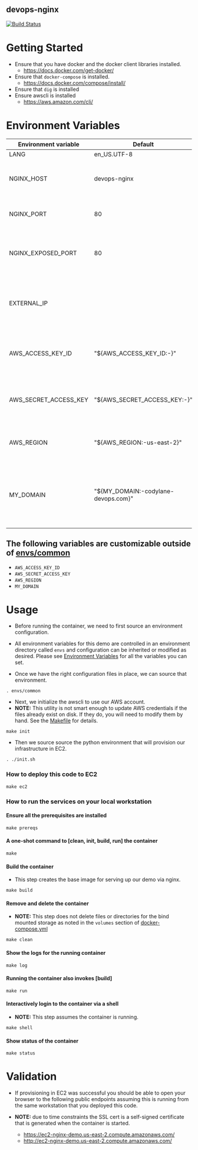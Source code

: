 devops-nginx
------------

[![Build Status](https://travis-ci.com/codylane/devops-nginx.svg?branch=main)](https://travis-ci.com/codylane/devops-nginx)

# Getting Started

- Ensure that you have docker and the docker client libraries installed.
  - https://docs.docker.com/get-docker/
- Ensure that `docker-compose` is installed.
  - https://docs.docker.com/compose/install/
- Ensure that `dig` is installed
- Ensure awscli is installed
  - https://aws.amazon.com/cli/

# Environment Variables

| Environment variable   | Default                             | Required      | Description                                                                         |
| ---------------------- | -------------                       | ------------- | -----------------------------------------------------------                         |
| LANG                   | en_US.UTF-8                         | Y             | Locale                                                                              |
| NGINX_HOST             | devops-nginx                        | Y             | The DNS hostname to use for serving content                                         |
| NGINX_PORT             | 80                                  | Y             | The TCP port (inside the container)                                                 |
| NGINX_EXPOSED_PORT     | 80                                  | Y             | The TCP port served via your docker host (external facing)                          |
| EXTERNAL_IP            |                                     | N             | The external ip address that may be used to serve your content                      |
| AWS_ACCESS_KEY_ID      | "${AWS_ACCESS_KEY_ID:-}"            | Y             | This is your AWS access key id provided in the IAM console                          |
| AWS_SECRET_ACCESS_KEY  | "${AWS_SECRET_ACCESS_KEY:-}"        | Y             | This is your AWS secret access key provided in the IAM console                      |
| AWS_REGION             | "${AWS_REGION:-us-east-2}"          | N             | This is the default AWS region you want to use                                      |
| MY_DOMAIN              | "${MY_DOMAIN:-codylane-devops.com}" | Y             | The domain to use when configuring NGINX. `codylane-devops.com` is a private domain |

## The following variables are customizable outside of [envs/common](envs/common)

- `AWS_ACCESS_KEY_ID`
- `AWS_SECRET_ACCESS_KEY`
- `AWS_REGION`
- `MY_DOMAIN`

# Usage

- Before running the container, we need to first source an environment
  configuration.

- All environment variables for this demo are controlled in an
  environment directory called `envs` and configuration can be
  inherited or modified as desired.
  Please see [Environment Variables](#envrionment-variables) for all the
  variables you can set.

- Once we have the right configuration files in place, we can source
  that environment.

```
. envs/common

```

- Next, we initialize the awscli to use our AWS account.
- **NOTE:** This utility is not smart enough to update AWS credentials
  if the files already exist on disk.  If they do, you will need to
  modify them by hand.  See the [Makefile](Makefile) for details.

```
make init
```

- Then we source source the python environment that will provision our
  infrastructure in EC2.

```
. ./init.sh
```

### How to deploy this code to EC2

```
make ec2
```

### How to run the services on your local workstation

#### Ensure all the prerequisites are installed

```
make prereqs
```


#### A one-shot command to [clean, init, build, run] the container

```
make
```


#### Build the container

- This step creates the base image for serving up our demo via nginx.

```
make build
```


#### Remove and delete the container

- **NOTE:** This step does not delete files or directories for the bind
            mounted storage as noted in the `volumes`
            section of [docker-compose.yml](docker-compose.yml)

```
make clean
```


#### Show the logs for the running container

```
make log
```


#### Running the container also invokes [build]

```
make run
```


#### Interactively login to the container via a shell

- **NOTE:** This step assumes the container is running.

```
make shell
```


#### Show status of the container

```
make status
```


# Validation

- If provisioning in EC2 was successful you should be able to open your
  browser to the following public endpoints assuming this is running
  from the same workstation that you deployed this code.

- **NOTE:** due to time constraints the SSL cert is a self-signed
  certificate that is generated when the container is started.
  - https://ec2-nginx-demo.us-east-2.compute.amazonaws.com/
  - http://ec2-nginx-demo.us-east-2.compute.amazonaws.com/
